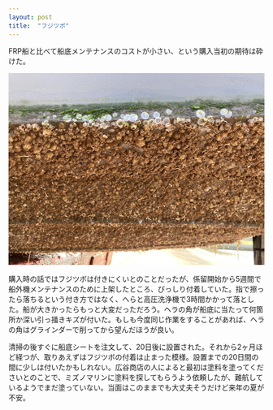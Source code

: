 ```yaml
---
layout: post
title:  "フジツボ"
---
```


FRP船と比べて船底メンテナンスのコストが小さい、という購入当初の期待は砕けた。

![フジツボ](/assets/IMG_1602.JPG)

購入時の話ではフジツボは付きにくいとのことだったが、係留開始から5週間で船外機メンテナンスのために上架したところ、びっしり付着していた。指で擦ったら落ちるという付き方ではなく、へらと高圧洗浄機で3時間かかって落とした。船が大きかったらもっと大変だっただろう。ヘラの角が船底に当たって何箇所か深い引っ掻きキズが付いた。もしも今度同じ作業をすることがあれば、ヘラの角はグラインダーで削ってから望んだほうが良い。

清掃の後すぐに船底シートを注文して、20日後に設置された。それから2ヶ月ほど経つが、取りあえずはフジツボの付着は止まった模様。設置までの20日間の間に少しは付いたかもしれない。広谷商店の人によると最初は塗料を塗ってくださいとのことで、ミズノマリンに塗料を探してもらうよう依頼したが、難航しているようでまだ塗っていない。当面はこのままでも大丈夫そうだけど来年の夏が不安。
